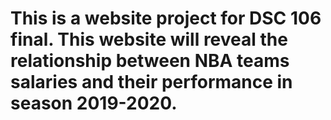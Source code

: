 # This is a website project for DSC 106 final. This website will reveal the relationship between NBA teams salaries and their performance in season 2019-2020.
